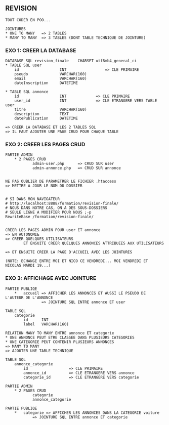 ## REVISION

    TOUT CODER EN POO...

    JOINTURES
    * ONE TO MANY   => 2 TABLES
    * MANY TO MANY  => 3 TABLES (DONT TABLE TECHNIQUE DE JOINTURE)

### EXO 1: CREER LA DATABASE

    DATABASE SQL revision_finale    CHARSET utf8mb4_general_ci
    * TABLE SQL user
        id                  INT                 => CLE PRIMAIRE
        pseudo              VARCHAR(160)
        email               VARCHAR(160)
        dateInscription     DATETIME

    * TABLE SQL annonce
        id                  INT             => CLE PRIMAIRE
        user_id             INT             => CLE ETRANGERE VERS TABLE user
        titre               VARCHAR(160)
        description         TEXT
        datePublication     DATETIME

    => CREER LA DATABASE ET LES 2 TABLES SQL
    => IL FAUT AJOUTER UNE PAGE CRUD POUR CHAQUE TABLE

### EXO 2: CREER LES PAGES CRUD 

    PARTIE ADMIN
        * 2 PAGES CRUD
                admin-user.php      => CRUD SUR user
                admin-annonce.php   => CRUD SUR annonce


    NE PAS OUBLIER DE PARAMETRER LE FICHIER .htaccess
    => METTRE A JOUR LE NOM DU DOSSIER

```

# SI DANS MON NAVIGATEUR
# http://localhost:8888/formation/revision-finale/
# NOUS DANS NOTRE CAS, ON A DES SOUS-DOSSIERS
# SEULE LIGNE A MODIFIER POUR NOUS ;-p
RewriteBase /formation/revision-finale/


```

    CREER LES PAGES ADMIN POUR user ET annonce
    => EN AUTONOMIE
    => CREER QUELQUES UTILISATEURS
            ET ENSUITE CREER QUELQUES ANNONCES ATTRIBUEES AUX UTILISATEURS

    => ET ENSUITE CREER LA PAGE D'ACCUEIL AVEC LES JOINTURES

    (NOTE: ECHANGE ENTRE MOI ET NICO CE VENDREDI... MOI VENDREDI ET NICOLAS MARDI 19...)
        
### EXO 3: AFFICHAGE AVEC JOINTURE

    PARTIE PUBLIQE
        *   accueil => AFFICHER LES ANNONCES ET AUSSI LE PSEUDO DE L'AUTEUR DE L'ANNONCE
                    => JOINTURE SQL ENTRE annonce ET user

    TABLE SQL 
        categorie
            id      INT
            label   VARCHAR(160)
    
    RELATION MANY TO MANY ENTRE annonce ET categorie
    * UNE ANNONCE PEUT ETRE CLASSEE DANS PLUSIEURS CATEGORIES
    * UNE CATEGORIE PEUT CONTENIR PLUSIEURS ANNONCES
    => MANY TO MANY
    => AJOUTER UNE TABLE TECHNIQUE

    TABLE SQL
        annonce_categorie
            id                  => CLE PRIMAIRE
            annonce_id          => CLE ETRANGERE VERS annonce
            categorie_id        => CLE ETRANGERE VERS categorie

    PARTIE ADMIN
        * 2 PAGES CRUD
                categorie
                annonce_categorie

    PARTIE PUBLIQE
        *   categorie => AFFICHER LES ANNONCES DANS LA CATEGORIE voiture
                => JOINTURE SQL ENTRE annonce ET categorie

